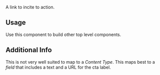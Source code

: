 A link to incite to action.

## Usage
Use this component to build other top level components.

## Additional Info
This is not very well suited to map to a _Content Type_. This maps best to a
_field_ that includes a text and a URL for the cta label.
